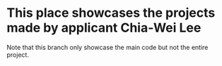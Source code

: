 # This place showcases the projects made by applicant Chia-Wei Lee
Note that this branch only showcase the main code but not the entire project.
